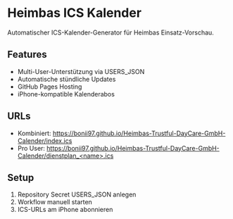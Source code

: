 # Heimbas ICS Kalender

Automatischer ICS-Kalender-Generator für Heimbas Einsatz-Vorschau.

## Features
- Multi-User-Unterstützung via USERS_JSON
- Automatische stündliche Updates
- GitHub Pages Hosting
- iPhone-kompatible Kalenderabos

## URLs
- Kombiniert: https://bonii97.github.io/Heimbas-Trustful-DayCare-GmbH-Calender/index.ics
- Pro User: https://bonii97.github.io/Heimbas-Trustful-DayCare-GmbH-Calender/dienstplan_<name>.ics

## Setup
1. Repository Secret USERS_JSON anlegen
2. Workflow manuell starten
3. ICS-URLs am iPhone abonnieren
